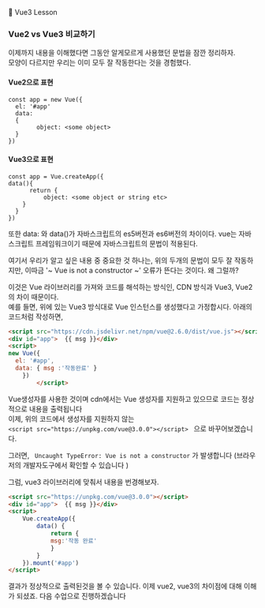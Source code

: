 :cactus: Vue3 Lesson 

### Vue2 vs Vue3 비교하기
이제까지 내용을 이해했다면 그동안 알게모르게 사용했던 문법을 잠깐 정리하자.  
모양이 다르지만 우리는 이미 모두 잘 작동한다는 것을 경험했다. 

#### Vue2으로 표현
```
const app = new Vue({
  el: '#app'
  data:
  {
        object: <some object>
  }
})
```

#### Vue3으로 표현
```
const app = Vue.createApp({  
data(){
      return {
          object: <some object or string etc>
    }
  }
})
```
또한 data: 와 data()가 자바스크립트의 es5버전과 es6버전의 차이이다. vue는 자바스크립트 프레임워크이기 때문에 자바스크립트의 문법이 적용된다.

여기서 우리가 알고 싶은 내용 중 중요한 것 하나는, 위의 두개의 문법이 모두 잘 작동하지만,  이따금 '~ Vue is not a constructor ~' 오류가 뜬다는 것이다. 왜 그럴까?   

이것은 Vue 라이브러리를 가져와 코드를 해석하는 방식인, CDN 방식과 Vue3, Vue2의 차이 때문이다.  
예를 들면,
위에 있는 Vue3 방식대로 Vue 인스턴스를 생성했다고 가정합시다. 아래의 코드처럼 작성하면,   
```html
<script src="https://cdn.jsdelivr.net/npm/vue@2.6.0/dist/vue.js"></script>
<div id="app">  {{ msg }}</div>
<script>
new Vue({
  el: '#app',   
  data: { msg :'작동완료' }
	})
		</script>
``` 
Vue생성자를 사용한 것이며 cdn에서는 Vue 생성자를 지원하고 있으므로 코드는 정상적으로 내용을 출력됩니다  
이제, 위의 코드에서 생성자를 지원하지 않는   
```<script src="https://unpkg.com/vue@3.0.0"></script> ``` 으로 바꾸어보겠습니다.   

그러면, ```  Uncaught TypeError: Vue is not a constructor ``` 가 발생합니다  (브라우저의 개발자도구에서 확인할 수 있습니다 )

그럼, vue3 라이브러리에 맞춰서 내용을 번경해보자.   
```html
<script src="https://unpkg.com/vue@3.0.0"></script>
<div id="app">  {{ msg }}</div>
<script>
    Vue.createApp({
        data() {
            return { 
            msg:'작동 완료'
            }
        }
    }).mount('#app')
</script>
```
결과가 정상적으로 출력된것을 볼 수 있습니다. 이제 vue2, vue3의 차이점에 대해 이해가 되셨죠. 다음 수업으로 진행하겠습니다


